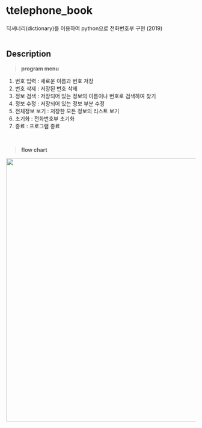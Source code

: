 # 📞telephone_book
딕셔너리(dictionary)를 이용하여 python으로 전화번호부 구현 (2019)
<br><br>

## Description
> **program menu**
1. 번호 입력 : 새로운 이름과 번호 저장
2. 번호 삭제 : 저장된 번호 삭제
3. 정보 검색 : 저장되어 있는 정보의 이름이나 번호로 검색하여 찾기
4. 정보 수정 : 저장되어 있는 정보 부분 수정
5. 전체정보 보기 : 저장한 모든 정보의 리스트 보기
6. 초기화 : 전화번호부 초기화
7. 종료 : 프로그램 종료
<br>

> **flow chart**
<img src="https://user-images.githubusercontent.com/106156087/173974991-5c0288ba-7775-4c4a-a2fa-ab9a89994333.png" width="700">
